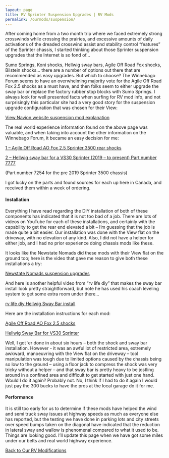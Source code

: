 ```yaml
---
layout: page
title: RV Sprinter Suspension Upgrades | RV Mods
permalink: /ourmods/suspension/
---
```

After coming home from a two month trip where we faced extremely strong crosswinds while crossing the prairies, and excessive amounts of daily activations of the dreaded crosswind assist and stability control “features” of the Sprinter chassis, I started thinking about those Sprinter suspension upgrades that the Internet is so fond of...

Sumo Springs, Koni shocks, Hellwig sway bars, Agile Off Road Fox shocks, Bilstein shocks... there are a number of options out there that are recommended as easy upgrades.  But which to choose?  The Winnebago Forum seems to have an overwhelming majority vote for the Agile Off Road Fox 2.5 shocks as a must have, and then folks seem to either upgrade the sway bar or replace the factory rubber stop blocks with Sumo Springs.  I always look for well presented facts when surfing for RV mod info, and not surprisingly this particular site had a very good story for the suspension upgrade configuration that was chosen for their View:

[View Navion website suspension mod explanation](https://www.viewnavion.com/mods/suspension)

The real world experience information found on the above page was valuable, and when taking into account the other information on the Winnebago Forum, it became an easy decision for me:

[1 – Agile Off Road AO Fox 2.5 Sprinter 3500 rear shocks](https://agileoffroad.com/product/agile-fox-2-5-rear-shocks-mercedes-sprinter-3500-rv-class-c/)

[2 – Hellwig sway bar for a VS30 Sprinter (2019 – to present) Part number 7777](https://www.hellwigproducts.com/our-products/search/?searchq=7777)  

(Part number 7254 for the pre 2019  Sprinter 3500 chassis)

I got lucky on the parts and found sources for each up here in Canada, and received them within a week of ordering.

<h4>Installation</h4>

Everything I have read regarding the DIY installation of both of these components has indicated that it is not too bad of a job.  There are lots of videos on YouTube for each of these installations, and certainly with the capability to get the rear end elevated a bit – I’m guessing that the job is made quite a bit easier.  Our installation was done with the View flat on the driveway, with no elevation of any kind.  Also, I did not have a helper for either job, and I had no prior experience doing chassis mods like these.

It looks like the Newstate Nomads did these mods with their View flat on the ground too; here is the video that gave me reason to give both these installations a try:

[Newstate Nomads suspension upgrades](https://www.youtube.com/watch?v=qAgmxMrXjSQ)

And here is another helpful video from “rv life diy” that makes the sway bar install look pretty straightforward, but note he has used his coach leveling system to get some extra room under there...

[rv life diy Hellwig Sway Bar install](https://www.youtube.com/watch?v=boZY0rIXuFM&t=110s)

Here are the installation instructions for each mod:

[Agile Off Road AO Fox 2.5 shocks]( https://agileoffroad.com/wp-content/uploads/2022/05/Sprinter-3500-Rear-Shock-Installation-Guide2.pdf)

[Hellwig Sway Bar for VS30 Sprinter]( https://www.hellwigproducts.com/wp-content/uploads/product-digital-assets/135007777.PDF)

Well, I got ‘er done in about six hours – both the shock and sway bar installation.  However - it was an awful lot of restricted area, extremely awkward, manoeuvring with the View flat on the driveway – tool manipulation was tough due to limited options caused by the chassis being so low to the ground – using a floor jack to compress the shock was very tricky without a helper – and that sway bar is pretty heavy to be jostling around in a confined area and difficult to get started with just one hand.  Would I do it again?  Probably not.  No, I think if I had to do it again I would just pay the 300 bucks to have the pros at the local garage do it for me.  

<h4>Performance</h4>

It is still too early for us to determine if these mods have helped the wind and semi truck sway issues at highway speeds as much as everyone else has reported, but the testing we have done in parking lots and city streets over speed bumps taken on the diagonal have indicated that the reduction in lateral sway and wallow is phenomenal compared to what it used to be.  Things are looking good.  I’ll update this page when we have got some miles under our belts and real world highway experience.



[Back to Our RV Modifications](/ourmods/)
